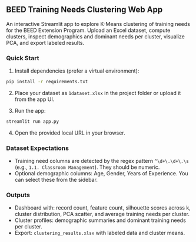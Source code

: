 ## BEED Training Needs Clustering Web App

An interactive Streamlit app to explore K-Means clustering of training needs for the BEED Extension Program. Upload an Excel dataset, compute clusters, inspect demographics and dominant needs per cluster, visualize PCA, and export labeled results.

### Quick Start

1) Install dependencies (prefer a virtual environment):

```bash
pip install -r requirements.txt
```

2) Place your dataset as `1dataset.xlsx` in the project folder or upload it from the app UI.

3) Run the app:

```bash
streamlit run app.py
```

4) Open the provided local URL in your browser.

### Dataset Expectations

- Training need columns are detected by the regex pattern `^\d+\.\d+\.\s` (e.g., `1.1. Classroom Management`). They should be numeric.
- Optional demographic columns: Age, Gender, Years of Experience. You can select these from the sidebar.

### Outputs

- Dashboard with: record count, feature count, silhouette scores across k, cluster distribution, PCA scatter, and average training needs per cluster.
- Cluster profiles: demographic summaries and dominant training needs per cluster.
- Export: `clustering_results.xlsx` with labeled data and cluster means.



